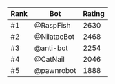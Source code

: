 Rank|Bot|Rating
---|---|---
#1|@RaspFish|2630
#2|@NilatacBot|2468
#3|@anti-bot|2254
#4|@CatNail|2046
#5|@pawnrobot|1888
